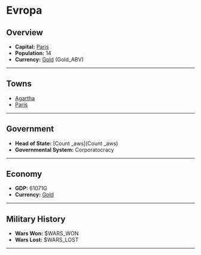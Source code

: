# Evropa

## Overview

- **Capital:** [Paris](Paris)
- **Population:** 14
- **Currency:** [Gold](Gold) (Gold_ABV)

---

## Towns

- [Agartha](Agartha)
- [Paris](Paris)

---

## Government

- **Head of State:** [Count _aws](Count _aws)
- **Governmental System:** Corporatocracy

---

## Economy

- **GDP:** 61071G
- **Currency:** [Gold](Gold)

---

## Military History

- **Wars Won:** $WARS_WON
- **Wars Lost:** $WARS_LOST

---


